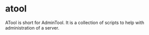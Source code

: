 # atool
ATool is short for AdminTool. It is a collection of scripts to help with administration of a server.
